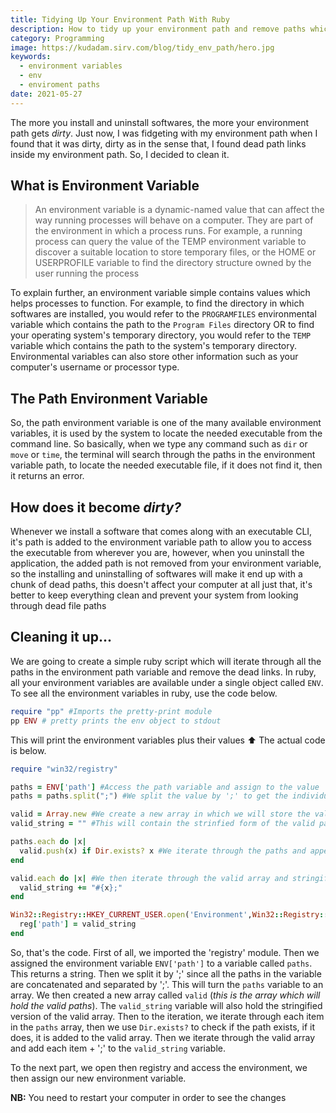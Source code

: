 ```yaml
---
title: Tidying Up Your Environment Path With Ruby
description: How to tidy up your environment path and remove paths which are dead links using the Ruby programming language
category: Programming
image: https://kudadam.sirv.com/blog/tidy_env_path/hero.jpg
keywords:
  - environment variables
  - env
  - enviroment paths
date: 2021-05-27
---
```


<p class="intro">
The more you install and uninstall softwares, the more your environment path gets <i>dirty</i>.
Just now, I was fidgeting with my environment path when I found that it was dirty, dirty as in the sense that, I found dead path links inside my environment path. So, I decided to clean it.
</p>

## What is Environment Variable

> An environment variable is a dynamic-named value that can affect the way running processes will behave on a computer. They are part of the environment in which a process runs. For example, a running process can query the value of the TEMP environment variable to discover a suitable location to store temporary files, or the HOME or USERPROFILE variable to find the directory structure owned by the user running the process

To explain further, an environment variable simple contains values which helps processes to function. For example, to find the directory in which softwares are installed, you would refer to the `PROGRAMFILES` environmental variable which contains the path to the `Program Files` directory OR to find your operating system's temporary directory, you would refer to the `TEMP` variable which contains the path to the system's temporary directory. Environmental variables can also store other information such as your computer's username or processor type.

## The Path Environment Variable

So, the path environment variable is one of the many available environment variables, it is used by the system to locate the needed executable from the command line. So basically, when we type any command such as `dir` or `move` or `time`, the terminal will search through the paths in the environment variable path, to locate the needed executable file, if it does not find it, then it returns an error.

## How does it become _dirty?_

Whenever we install a software that comes along with an executable CLI, it's path is added to the environment variable path to allow you to access the executable from wherever you are, however, when you uninstall the application, the added path is not removed from your environment variable, so the installing and uninstalling of softwares will make it end up with a chunk of dead paths, this doesn't affect your computer at all just that, it's better to keep everything clean and prevent your system from looking through dead file paths

## Cleaning it up...

We are going to create a simple ruby script which will iterate through all the paths in the environment path variable and remove the dead links.
In ruby, all your environment variables are available under a single object called `ENV`.
To see all the environment variables in ruby, use the code below.

```ruby
require "pp" #Imports the pretty-print module
pp ENV # pretty prints the env object to stdout
```

This will print the environment variables plus their values :arrow_up:
The actual code is below.

```ruby
require "win32/registry"

paths = ENV['path'] #Access the path variable and assign to the value 'paths'
paths = paths.split(";") #We split the value by ';' to get the individual paths

valid = Array.new #We create a new array in which we will store the valid paths
valid_string = "" #This will contain the strinfied form of the valid paths

paths.each do |x|
  valid.push(x) if Dir.exists? x #We iterate through the paths and append the path to the valid array if it exists
end

valid.each do |x| #We then iterate through the valid array and stringify it
  valid_string += "#{x};"
end

Win32::Registry::HKEY_CURRENT_USER.open('Environment',Win32::Registry::KEY_WRITE) do |reg| #We open the environment in the registry and assign our new value
  reg['path'] = valid_string
end
```

So, that's the code.
First of all, we imported the 'registry' module. Then we assigned the environment variable `ENV['path']` to a variable called `paths`. This returns a string.
Then we split it by ';' since all the paths in the variable are concatenated and separated by ';'. This will turn the `paths` variable to an array.
We then created a new array called `valid` (_this is the array which will hold the valid paths_).
The `valid_string` variable will also hold the stringified version of the valid array.
Then to the iteration, we iterate through each item in the `paths` array, then we use `Dir.exists?` to check if the path exists, if it does, it is added to the valid array.
Then we iterate through the valid array and add each item + ';' to the `valid_string` variable.

To the next part, we open then registry and access the environment, we then assign our new environment variable.

**NB:** You need to restart your computer in order to see the changes
